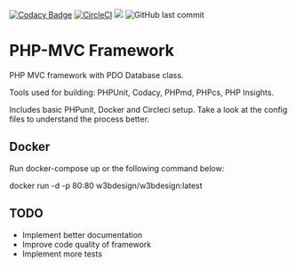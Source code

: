 [![Codacy Badge](https://api.codacy.com/project/badge/Grade/6c96cb452e0045bbb82dcc3ed720987d)](https://www.codacy.com/manual/w3bdesign/PHP-MVC-Framework?utm_source=github.com&amp;utm_medium=referral&amp;utm_content=w3bdesign/PHP-MVC-Framework&amp;utm_campaign=Badge_Grade)
[![CircleCI](https://circleci.com/gh/w3bdesign/PHP-MVC-Framework/tree/master.svg?style=svg)](https://circleci.com/gh/w3bdesign/PHP-MVC-Bootstrap/tree/master)
[![](https://images.microbadger.com/badges/version/w3bdesign/w3bdesign.svg)](https://microbadger.com/images/w3bdesign/w3bdesign "Currently running latest version")
![GitHub last commit](https://img.shields.io/github/last-commit/w3bdesign/PHP-MVC-Bootstrap)

# PHP-MVC Framework
PHP MVC framework with PDO Database class. 

Tools used for building: PHPUnit, Codacy, PHPmd, PHPcs, PHP Insights.

Includes basic PHPunit, Docker and Circleci setup. Take a look at the config files to understand the process better.
 
## Docker
Run docker-compose up or the following command below:

docker run -d -p 80:80 w3bdesign/w3bdesign:latest

## TODO
  - Implement better documentation
  - Improve code quality of framework
  - Implement more tests
